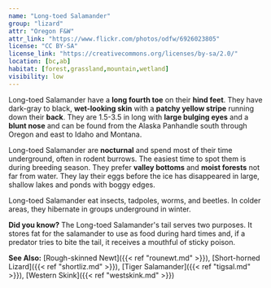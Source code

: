 ```yaml
---
name: "Long-toed Salamander"
group: "lizard"
attr: "Oregon F&W"
attr_link: "https://www.flickr.com/photos/odfw/6926023805"
license: "CC BY-SA"
license_link: "https://creativecommons.org/licenses/by-sa/2.0/"
location: [bc,ab]
habitat: [forest,grassland,mountain,wetland]
visibility: low
---
```

Long-toed Salamander have a **long fourth toe** on their **hind feet**. They have dark-gray to black, **wet-looking skin** with a **patchy yellow stripe** running down their **back**. They are 1.5-3.5 in long with **large bulging eyes** and a **blunt nose** and can be found from the Alaska Panhandle south through Oregon and east to Idaho and Montana.

Long-toed Salamander are **nocturnal** and spend most of their time underground, often in rodent burrows. The easiest time to spot them is during breeding season. They prefer **valley bottoms** and **moist forests** not far from water. They lay their eggs before the ice has disappeared in large, shallow lakes and ponds with boggy edges.

Long-toed Salamander eat insects, tadpoles, worms, and beetles. In colder areas, they hibernate in groups underground in winter.

**Did you know?** The Long-toed Salamander's tail serves two purposes. It stores fat for the salamander to use as food during hard times and, if a predator tries to bite the tail, it receives a mouthful of sticky poison.

<!-- generated, do not edit -->
**See Also:**
[Rough-skinned Newt]({{< ref "rounewt.md" >}}),
[Short-horned Lizard]({{< ref "shortliz.md" >}}),
[Tiger Salamander]({{< ref "tigsal.md" >}}),
[Western Skink]({{< ref "westskink.md" >}})
